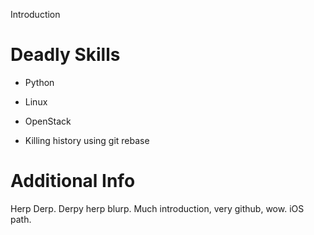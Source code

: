 $$$$$$$$$$$$
Introduction
$$$$$$$$$$$$

Deadly Skills
=============

* Python

* Linux

* OpenStack

* Killing history using git rebase

Additional Info
===============

Herp Derp. Derpy herp blurp.
Much introduction, very github, wow.
iOS path.
